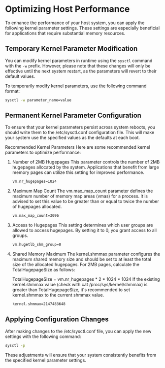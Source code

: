 # Optimizing Host Performance

To enhance the performance of your host system, you can apply the following kernel parameter settings. These settings are especially beneficial for applications that require substantial memory resources.

## Temporary Kernel Parameter Modification

You can modify kernel parameters in runtime using the `sysctl` command with the `-w` prefix. However, please note that these changes will only be effective until the next system restart, as the parameters will revert to their default values.

To temporarily modify kernel parameters, use the following command format:

```bash
sysctl -w parameter_name=value
```

## Permanent Kernel Parameter Configuration

To ensure that your kernel parameters persist across system reboots, you should write them to the /etc/sysctl.conf configuration file. This will make your system use the specified values as the defaults at each boot.

Recommended Kernel Parameters
Here are some recommended kernel parameters to optimize performance:

1. Number of 2MB Hugepages
This parameter controls the number of 2MB hugepages allocated by the system. Applications that benefit from large memory pages can utilize this setting for improved performance.

    ```bash
    vm.nr_hugepages=1024
    ```
2. Maximum Map Count
The vm.max_map_count parameter defines the maximum number of memory map areas (vmas) for a process. It is advised to set this value to be greater than or equal to twice the number of hugepages allocated.

    ```bash
    vm.max_map_count=3096
    ```
3. Access to Hugepages
This setting determines which user groups are allowed to access hugepages. By setting it to 0, you grant access to all groups.

    ```bash
    vm.hugetlb_shm_group=0
    ```
4. Shared Memory Maximum
The kernel.shmmax parameter configures the maximum shared memory size and should be set to at least the total size of the allocated hugepages. For 2MB pages, calculate the TotalHugepageSize as follows:

    TotalHugepageSize = vm.nr_hugepages * 2 * 1024 * 1024
    If the existing kernel.shmmax value (check with cat /proc/sys/kernel/shmmax) is greater than TotalHugepageSize, it's recommended to set kernel.shmmax to the current shmmax value.

    ```bash
    kernel.shmmax=2147483648
    ```

## Applying Configuration Changes
After making changes to the /etc/sysctl.conf file, you can apply the new settings with the following command:

```bash
sysctl -p
```

These adjustments will ensure that your system consistently benefits from the specified kernel parameter settings.